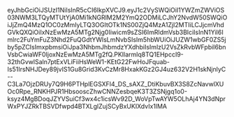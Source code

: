 eyJhbGciOiJSUzI1NiIsInR5cCI6IkpXVCJ9.eyJ1c2VySWQiOiI1YWZmZWViOS03NWM3LTQyMTUtYjA0Mi1kNGRlM2M2YmQ2ODMiLCJhY2NvdW50SWQiOiJjZmQ4MzQ1OC0zMmIyLTQ3OGItOTk1NS00ZjQ4MzA1ZjI2MTIiLCJjcmVhdGVkQXQiOiIxNzEwMzA5MTg2Njg0Iiwicm9sZSI6ImRldmVsb3BlciIsInN1YiI6Imlrc2FuYmFuZ3Nhd2FuQGdtYWlsLmNvbSIsIm5hbWUiOiJUZW1wbGF0ZS5jby5pZCIsImxpbmsiOiJpa3NhbmJhbmdzYXdhbiIsImlzU2VsZkRvbWFpbiI6bnVsbCwiaWF0IjoxNzEwMzA5MTg2fQ.PKIlarmlq8TQ1EHpccI9-32thGvwlSaln7ptExVLiFiiHsWeW1-KEtG22FwHoJFquab-Is51IrsNHJDey89jvIS1Gu8Grid3KvCzMr8HxakKGz2GJ4uz632V2H1skNjnlyC--C3La7OjzDRUy7Q9H6PTHplEGSXFl4_DS_sAXZ_DtiKbuvBX3S8ZcNavwlXUOc0Rpe_RNKHPJR1HbsooscZhwCNNZesbqeK3T3ZSNjgq1o0-ksyz4MgBDoqJZYVSuiCf3wx4c1icsWv92D_WoVpTwAYW5OLhAj4YN3dNprWxPYJZRkTBSVDfwpd4BTXLglZujSCyBxUKIXdvIx1lMA